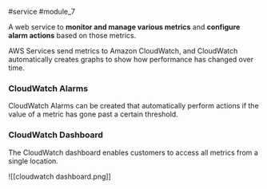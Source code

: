 #service #module_7

A web service to **monitor and manage various metrics** and **configure alarm actions** based on those metrics.

AWS Services send metrics to Amazon CloudWatch, and CloudWatch automatically creates graphs to show how performance has changed over time.

### CloudWatch Alarms

CloudWatch Alarms can be created that automatically perform actions if the value of a metric has gone past a certain threshold.

### CloudWatch Dashboard

The CloudWatch dashboard enables customers to access all metrics from a single location.

![[cloudwatch dashboard.png]]